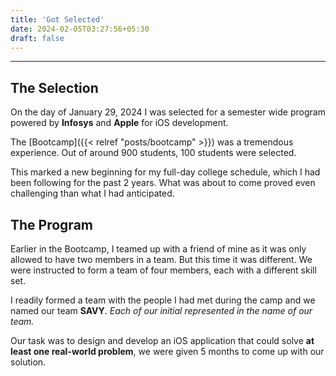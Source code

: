 ```yaml
---
title: 'Got Selected'
date: 2024-02-05T03:27:56+05:30
draft: false
---
```

---
## The Selection
On the day of January 29, 2024 I was selected for a semester wide program powered by **Infosys** and **Apple** for iOS development.

The [Bootcamp]({{< relref "posts/bootcamp" >}}) was a tremendous experience. Out of around 900 students, 100 students were selected.

This marked a new beginning for my full-day college schedule, which I had been following for the past 2 years. What was about to come proved even challenging than what I had anticipated.

## The Program
Earlier in the Bootcamp, I teamed up with a friend of mine as it was only allowed to have two members in a team. But this time it was different. We were instructed to form a team of four members, each with a different skill set.

I readily formed a team with the people I had met during the camp and we named our team **SAVY**. _Each of our initial represented in the name of our team._

Our task was to design and develop an iOS application that could solve **at least one real-world problem**, we were given 5 months to come up with our solution.
